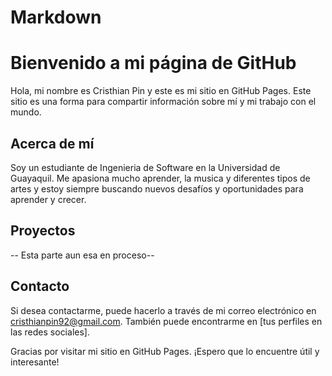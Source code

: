 # Markdown
# Bienvenido a mi página de GitHub



Hola, mi nombre es Cristhian Pin y este es mi sitio en GitHub Pages. Este sitio es una forma para compartir información sobre mí y mi trabajo con el mundo.



## Acerca de mí



Soy un estudiante de Ingenieria de Software en la Universidad de Guayaquil. Me apasiona mucho aprender, la musica y diferentes tipos de artes y estoy siempre buscando nuevos desafíos y oportunidades para aprender y crecer.



## Proyectos


-- Esta parte aun esa en proceso--



## Contacto



Si desea contactarme, puede hacerlo a través de mi correo electrónico en cristhianpin92@gmail.com. También puede encontrarme en [tus perfiles en las redes sociales].



Gracias por visitar mi sitio en GitHub Pages. ¡Espero que lo encuentre útil y interesante!


